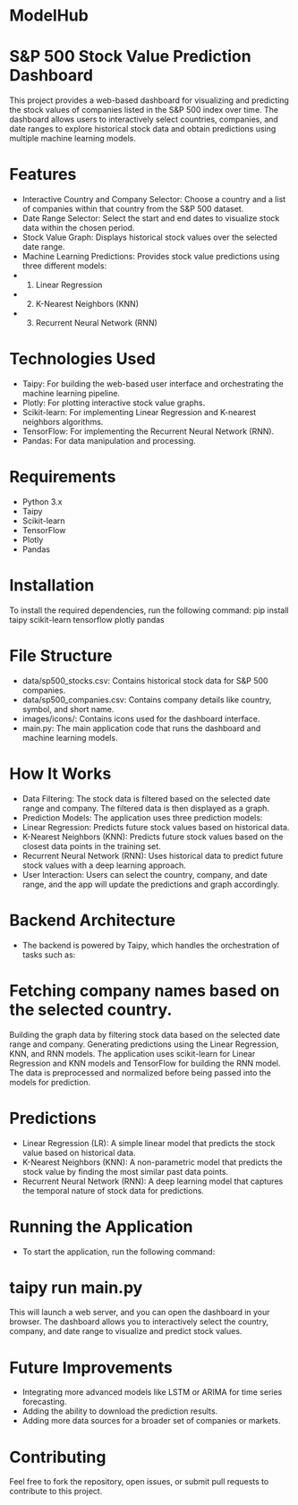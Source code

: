 # ModelHub
# S&P 500 Stock Value Prediction Dashboard

This project provides a web-based dashboard for visualizing and predicting the stock values of companies listed in the S&P 500 index over time. The dashboard allows users to interactively select countries, companies, and date ranges to explore historical stock data and obtain predictions using multiple machine learning models.

# Features
* Interactive Country and Company Selector: Choose a country and a list of companies within that country from the S&P 500 dataset.
* Date Range Selector: Select the start and end dates to visualize stock data within the chosen period.
* Stock Value Graph: Displays historical stock values over the selected date range.
* Machine Learning Predictions: Provides stock value predictions using three different models:
* 1. Linear Regression
* 2. K-Nearest Neighbors (KNN)
* 3. Recurrent Neural Network (RNN)


# Technologies Used
* Taipy: For building the web-based user interface and orchestrating the machine learning pipeline.
* Plotly: For plotting interactive stock value graphs.
* Scikit-learn: For implementing Linear Regression and K-nearest neighbors algorithms.
* TensorFlow: For implementing the Recurrent Neural Network (RNN).
* Pandas: For data manipulation and processing.

# Requirements
* Python 3.x
* Taipy
* Scikit-learn
* TensorFlow
* Plotly
* Pandas

# Installation
To install the required dependencies, run the following command:
pip install taipy scikit-learn tensorflow plotly pandas

# File Structure
* data/sp500_stocks.csv: Contains historical stock data for S&P 500 companies.
* data/sp500_companies.csv: Contains company details like country, symbol, and short name.
* images/icons/: Contains icons used for the dashboard interface.
* main.py: The main application code that runs the dashboard and machine learning models.

# How It Works
* Data Filtering: The stock data is filtered based on the selected date range and company. The filtered data is then displayed as a graph.
* Prediction Models: The application uses three prediction models:
* Linear Regression: Predicts future stock values based on historical data.
* K-Nearest Neighbors (KNN): Predicts future stock values based on the closest data points in the training set.
* Recurrent Neural Network (RNN): Uses historical data to predict future stock values with a deep learning approach.
* User Interaction: Users can select the country, company, and date range, and the app will update the predictions and graph accordingly.


# Backend Architecture
* The backend is powered by Taipy, which handles the orchestration of tasks such as:

# Fetching company names based on the selected country.
Building the graph data by filtering stock data based on the selected date range and company.
Generating predictions using the Linear Regression, KNN, and RNN models.
The application uses scikit-learn for Linear Regression and KNN models and TensorFlow for building the RNN model. The data is preprocessed and normalized before being passed into the models for prediction.

# Predictions
* Linear Regression (LR): A simple linear model that predicts the stock value based on historical data.
* K-Nearest Neighbors (KNN): A non-parametric model that predicts the stock value by finding the most similar past data points.
* Recurrent Neural Network (RNN): A deep learning model that captures the temporal nature of stock data for predictions.

# Running the Application
* To start the application, run the following command:
# taipy run main.py

This will launch a web server, and you can open the dashboard in your browser. The dashboard allows you to interactively select the country, company, and date range to visualize and predict stock values.

# Future Improvements
* Integrating more advanced models like LSTM or ARIMA for time series forecasting.
* Adding the ability to download the prediction results.
* Adding more data sources for a broader set of companies or markets.

# Contributing
Feel free to fork the repository, open issues, or submit pull requests to contribute to this project.
